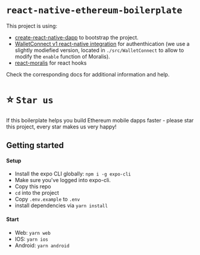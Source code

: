 # `react-native-ethereum-boilerplate`

This project is using:

- [create-react-native-dapp](cawfree/create-react-native-dapp) to bootstrap the project.
- [WalletConnect v1 react-native integration](https://docs.walletconnect.com/1.0/quick-start/dapps/react-native) for authenthication (we use a slightly modiefied version, located in `./src/WalletConnect` to allow to modify the `enable` function of Moralis).
- [react-moralis](https://github.com/MoralisWeb3/react-moralis) for react hooks

Check the corresponding docs for additional information and help.

# ⭐️ `Star us`
If this boilerplate helps you build Ethereum mobile dapps faster - please star this project, every star makes us very happy!


## Getting started

#### Setup

- Install the expo CLI globally: `npm i -g expo-cli`
- Make sure you've logged into expo-cli.
- Copy this repo
- `cd` into the project
- Copy `.env.example` to `.env`
- install dependencies via `yarn install`

#### Start

- Web: `yarn web`
- IOS: `yarn ios`
- Android: `yarn android`
